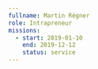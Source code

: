 ```yaml
---
fullname: Martin Régner
role: Intrapreneur
missions:
  - start: 2019-01-10
    end: 2019-12-12
    status: service
---
```

